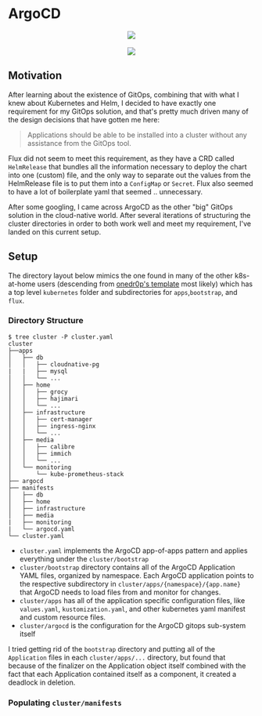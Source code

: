 # ArgoCD

<p align="center">
<a href="https://argoproj.github.io/cd"><img src="https://api.iconify.design/logos/argo.svg?height=250" ></a>
<br/><br/><img src="https://img.shields.io/github/v/release/argoproj/argo-cd?label=Latest%20Version&logo=github&style=for-the-badge">
</p>

## Motivation

After learning about the existence of GitOps, combining that with what I knew about Kubernetes and Helm, I decided to have exactly one requirement for my GitOps solution, and that's pretty much driven many of the design decisions that have gotten me here:

> Applications should be able to be installed into a cluster without any assistance from the GitOps tool.

Flux did not seem to meet this requirement, as they have a CRD called `HelmRelease` that bundles all the information necessary to deploy the chart into one (custom) file, and the only way to separate out the values from the HelmRelease file is to put them into a `ConfigMap` or `Secret`.  Flux also seemed to have a lot of boilerplate yaml that seemed .. unnecessary.

After some googling, I came across ArgoCD as the other "big" GitOps solution in the cloud-native world. After several iterations of structuring the cluster directories in order to both work well and meet my requirement, I've landed on this current setup.

## Setup

The directory layout below mimics the one found in many of the other k8s-at-home users (descending from [onedr0p's template](https://github.com/onedr0p/flux-cluster-template) most likely) which has a top level `kubernetes` folder and subdirectories for `apps`,`bootstrap`, and `flux`. 

### Directory Structure

```console
$ tree cluster -P cluster.yaml
cluster
├──apps
│   ├── db
│   │   ├── cloudnative-pg
|   |   ├── mysql
│   │   └── ...
│   ├── home
│   │   ├── grocy
│   │   ├── hajimari
│   │   └── ...
│   ├── infrastructure
│   │   ├── cert-manager
│   │   ├── ingress-nginx
│   │   └── ...
│   ├── media
│   │   ├── calibre
│   │   ├── immich
│   │   └── ...
│   └── monitoring
│       └── kube-prometheus-stack
├── argocd
├── manifests
│   ├── db
│   ├── home
│   ├── infrastructure
│   ├── media
|   ├── monitoring   
|   └── argocd.yaml
└── cluster.yaml
```

- `cluster.yaml` implements the ArgoCD app-of-apps pattern and applies everything under the `cluster/bootstrap`
- `cluster/bootstrap` directory contains all of the ArgoCD Application YAML files, organized by namespace. Each ArgoCD application points to the respective subdirectory in `cluster/apps/{namespace}/{app.name}` that ArgoCD needs to load files from and monitor for changes.
- `cluster/apps` has all of the application specific configuration files, like `values.yaml`, `kustomization.yaml`, and other kubernetes yaml manifest and custom resource files. 
- `cluster/argocd` is the configuration for the ArgoCD gitops sub-system itself

I tried getting rid of the `bootstrap` directory and putting all of the  `Application` files in each `cluster/apps/...` directory, but found that because of the finalizer on the Application object itself combined with the fact that each Application contained itself as a component, it created a deadlock in deletion.

### Populating `cluster/manifests`

